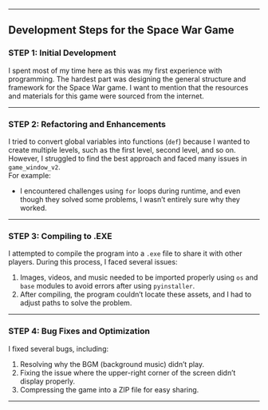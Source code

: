 
---

## Development Steps for the Space War Game

### **STEP 1: Initial Development**
I spent most of my time here as this was my first experience with programming. The hardest part was designing the general structure and framework for the Space War game. I want to mention that the resources and materials for this game were sourced from the internet.

---

### **STEP 2: Refactoring and Enhancements**
I tried to convert global variables into functions (`def`) because I wanted to create multiple levels, such as the first level, second level, and so on. However, I struggled to find the best approach and faced many issues in `game_window_v2`.  
For example:
- I encountered challenges using `for` loops during runtime, and even though they solved some problems, I wasn’t entirely sure why they worked.

---

### **STEP 3: Compiling to .EXE**
I attempted to compile the program into a `.exe` file to share it with other players. During this process, I faced several issues:
1. Images, videos, and music needed to be imported properly using `os` and `base` modules to avoid errors after using `pyinstaller`.
2. After compiling, the program couldn’t locate these assets, and I had to adjust paths to solve the problem.

---

### **STEP 4: Bug Fixes and Optimization**
I fixed several bugs, including:
1. Resolving why the BGM (background music) didn’t play.
2. Fixing the issue where the upper-right corner of the screen didn’t display properly.
3. Compressing the game into a ZIP file for easy sharing.

---

